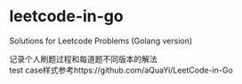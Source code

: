 # leetcode-in-go
Solutions for Leetcode Problems (Golang version)

记录个人刷题过程和每道题不同版本的解法  
test case样式参考https://github.com/aQuaYi/LeetCode-in-Go
